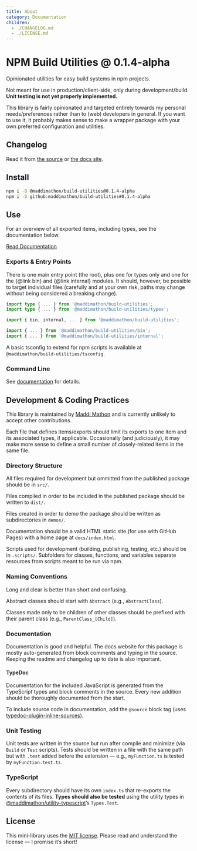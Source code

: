 ```yaml
---
title: About
category: Documentation
children: 
  - ./CHANGELOG.md
  - ./LICENSE.md
---
```


<!--README_HEADER-->
# NPM Build Utilities @ 0.1.4-alpha
<!--/README_HEADER-->

<!--README_DESC-->
Opinionated utilities for easy build systems in npm projects.
<!--/README_DESC-->

Not meant for use in production/client-side, only during development/build.
**Unit testing is not yet properly implemented.**

This library is fairly opinionated and targeted entirely towards my personal
needs/preferences rather than to (web) developers in general.  If you want to
use it, it probably makes sense to make a wrapper package with your own
preferred configuration and utilities.


## Changelog

<!--README_DOCS_CHANGELOG-->
Read it from [the source](https://github.com/maddimathon/npm-build-utilities/blob/main/CHANGELOG.md) 
or 
[the docs site](https://maddimathon.github.io/npm-build-utilities/About/Changelog.html).
<!--/README_DOCS_CHANGELOG-->


## Install

<!--README_INSTALL-->
```bash
npm i -D @maddimathon/build-utilities@0.1.4-alpha
npm i -D github:maddimathon/build-utilities#0.1.4-alpha
```
<!--/README_INSTALL-->


## Use

For an overview of all exported items, including types, see the documentation
below.

<!--README_DOCS_CTA-->
<a href="https://maddimathon.github.io/npm-build-utilities" class="button">Read Documentation</a>
<!--/README_DOCS_CTA-->


### Exports & Entry Points

There is one main entry point (the root), plus one for types only and one for
the {@link bin} and {@link internal} modules.  It should, however, be possible
to target individual files (carefully and at your own risk, paths may change
without being considered a breaking change).

```ts
import type { ... } from '@maddimathon/build-utilities';
import type { ... } from '@maddimathon/build-utilities/types';

import { bin, internal, ... } from '@maddimathon/build-utilities';

import { ... } from '@maddimathon/build-utilities/bin';
import { ... } from '@maddimathon/build-utilities/internal';
```

A basic tsconfig to extend for npm scripts is available at
`@maddimathon/build-utilities/tsconfig`.


### Command Line

See <a href="https://maddimathon.github.io/npm-build-utilities/Using_the_Library/CLI.html">documentation</a> for details.


## Development & Coding Practices

This library is maintained by [Maddi Mathon](https://www.maddimathon.com) and is
currently unlikely to accept other contributions.

Each file that defines items/exports should limit its exports to one item and
its associated types, if applicable.  Occasionally (and judiciously), it may
make more sense to define a small number of closely-related items in the same
file.

### Directory Structure

All files required for development but ommitted from the published package
should be in `src/`.

Files compiled in order to be included in the published package should be
written to `dist/`.

Files created in order to demo the package should be written as subdirectories
in `demos/`.

Documentation should be a valid HTML static site (for use with GitHub Pages)
with a home page at `docs/index.html`.

Scripts used for development (building, publishing, testing, etc.) should be in
`.scripts/`.  Subfolders for classes, functions, and variables separate
resources from scripts meant to be run via npm.

### Naming Conventions

Long and clear is better than short and confusing.

Abstract classes should start with `Abstract` (e.g., `AbstractClass`).

Classes made only to be children of other classes should be prefixed with their
parent class (e.g., `ParentClass_[Child]`).

### Documentation

Documentation is good and helpful.  The docs website for this package is mostly
auto-generated from block comments and typing in the source.  Keeping the readme
and changelog up to date is also important.

#### TypeDoc

Documentation for the included JavaScript is generated from the TypeScript types
and block comments in the source.  Every new addition should be thoroughly
documented from the start.

To include source code in documentation, add the `@source` block tag (uses
[typedoc-plugin-inline-sources](https://www.npmjs.com/package/typedoc-plugin-inline-sources)).

### Unit Testing

Unit tests are written in the source but run after compile and minimize (via
`Build` or `Test` scripts).  Tests should be written in a file with the same path
but with `.test` added before the extension — e.g., `myFunction.ts` is tested by
`myFunction.test.ts`.

### TypeScript

Every subdirectory should have its own `index.ts` that re-exports the contents
of its files.  **Types should also be tested** using the utility types in 
[@maddimathon/utility-typescript](https://github.com/maddimathon/utility-typescript)’s
`Types.Test`.



## License

This mini-library uses the [MIT license](LICENSE.md).  Please read and
understand the license — I promise it’s short!